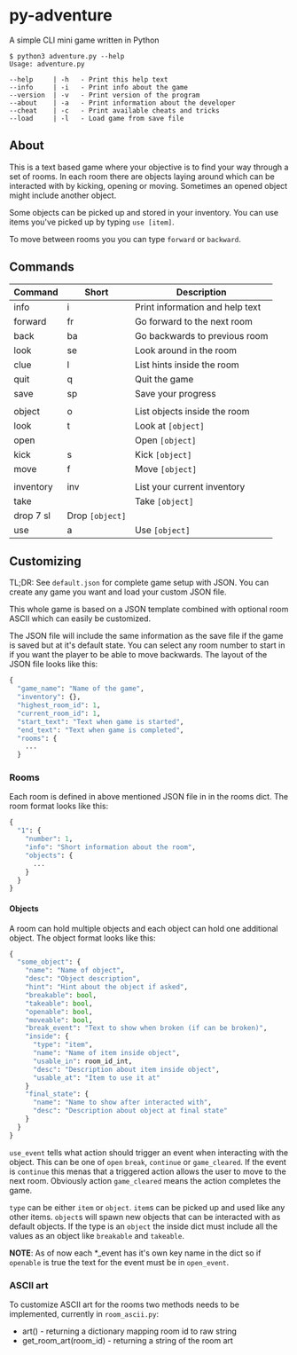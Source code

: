 # py-adventure
A simple CLI mini game written in Python

```
$ python3 adventure.py --help
Usage: adventure.py

--help     | -h   - Print this help text
--info     | -i   - Print info about the game
--version  | -v   - Print version of the program
--about    | -a   - Print information about the developer
--cheat    | -c   - Print available cheats and tricks
--load     | -l   - Load game from save file
```

## About
This is a text based game where your objective is to find your way through a set of rooms. In each room there are objects laying around which can be interacted with by kicking, opening or moving. Sometimes an opened object might include another object.

Some objects can be picked up and stored in your inventory. You can use items you've picked up by typing ```use [item]```.

To move between rooms you you can type ```forward``` or ```backward```.

## Commands

| Command | Short | Description |
| ------ | ------ | ------ |
| info | i | Print information and help text |
| forward | fr | Go forward to the next room |
| back | ba | Go backwards to previous room | 
| look | se | Look around in the room |
| clue | l | List hints inside the room |
| quit | q | Quit the game |
| save | sp | Save your progress |
| | | |
| object | o | List objects inside the room |
| look | t | Look at ```[object]``` |
| open | | Open ```[object]``` |
| kick | s | Kick ```[object]``` |
| move | f | Move ```[object]``` |
| | | |
| inventory | inv | List your current inventory |
| take | | Take ```[object]``` |
| drop 7 sl | Drop ```[object]``` |
| use | a | Use ```[object]``` | 

## Customizing
TL;DR: See ```default.json``` for complete game setup with JSON. You can create any game you want and load your custom JSON file.

This whole game is based on a JSON template combined with optional room ASCII which can easily be customized.

The JSON file will include the same information as the save file if the game is saved but at it's default state. You can select any room number to start in if you want the player to be able to move backwards. The layout of the JSON file looks like this:

```python
{
  "game_name": "Name of the game",
  "inventory": {},
  "highest_room_id": 1,
  "current_room_id": 1,
  "start_text": "Text when game is started",
  "end_text": "Text when game is completed",
  "rooms": {
    ...
  }
```
### Rooms
Each room is defined in above mentioned JSON file in in the rooms dict. The room format looks like this:

```python
{
  "1": {
    "number": 1,
    "info": "Short information about the room",
    "objects": {
      ...
    }
  }
}
```

#### Objects
A room can hold multiple objects and each object can hold one additional object. The object format looks like this:

```python
{
  "some_object": {
    "name": "Name of object",
    "desc": "Object description",
    "hint": "Hint about the object if asked",
    "breakable": bool,
    "takeable": bool,
    "openable": bool,
    "moveable": bool,
    "break_event": "Text to show when broken (if can be broken)",
    "inside": {
      "type": "item",
      "name": "Name of item inside object",
      "usable_in": room_id_int,
      "desc": "Description about item inside object",
      "usable_at": "Item to use it at"
    }
    "final_state": {
      "name": "Name to show after interacted with",
      "desc": "Description about object at final state"
    }
  }
}
```

```use_event``` tells what action should trigger an event when interacting with the object. This can be one of ```open``` ```break```, ```continue``` or ```game_cleared```. If the event is ```continue``` this menas that a triggered action allows the user to move to the next room. Obviously action ```game_cleared``` means the action completes the game.

```type``` can be either ```item``` or ```object```. ```item```s can be picked up and used like any other items. ```object```s will spawn new objects that can be interacted with as default objects. If the type is an ```object``` the inside dict must include all the values as an object like ```breakable``` and ```takeable```.

**NOTE**: As of now each *_event has it's own key name in the dict so if ```openable``` is true the text for the event must be in ```open_event```.

### ASCII art
To customize ASCII art for the rooms two methods needs to be implemented, currently in ```room_ascii.py```:

* art() - returning a dictionary mapping room id to raw string
* get_room_art(room_id) - returning a string of the room art
